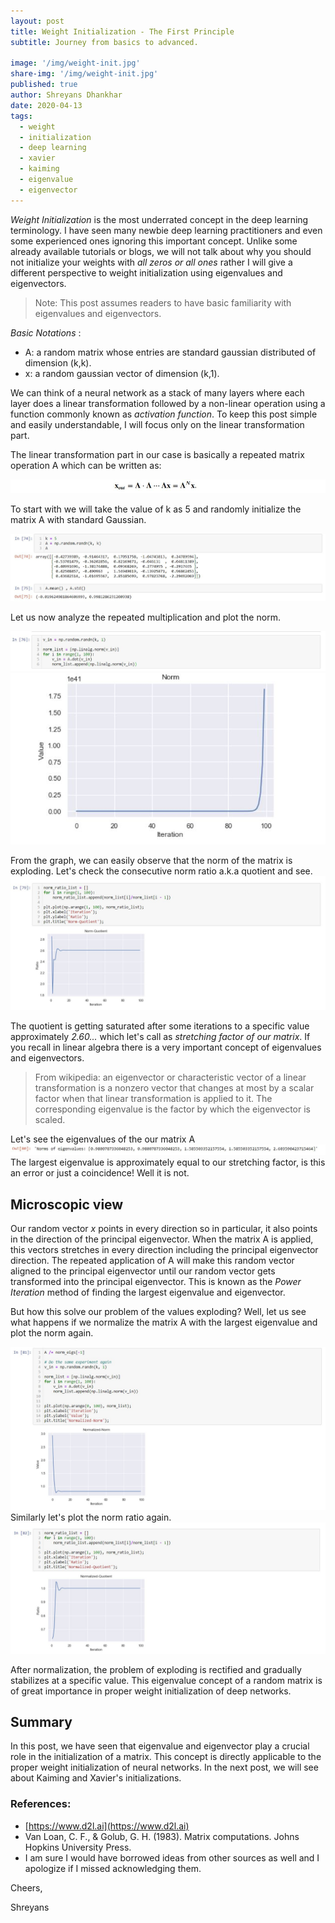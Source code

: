 ```yaml
---
layout: post
title: Weight Initialization - The First Principle
subtitle: Journey from basics to advanced.

image: '/img/weight-init.jpg'
share-img: '/img/weight-init.jpg'
published: true
author: Shreyans Dhankhar
date: 2020-04-13
tags:
  - weight
  - initialization
  - deep learning
  - xavier
  - kaiming
  - eigenvalue
  - eigenvector
---
```

 

*Weight Initialization* is the most underrated concept in the deep learning terminology. I have seen many newbie deep learning practitioners and even some experienced ones ignoring this important concept.
Unlike some already available tutorials or blogs, we will not talk about why you should not initialize your weights with *all zeros or all ones* rather I will give a different perspective to weight initialization using eigenvalues and eigenvectors.

> Note: This post assumes readers to have basic familiarity with eigenvalues and eigenvectors.

*Basic Notations* :
- A: a random matrix whose entries are standard gaussian distributed of dimension (k,k).
- x: a random gaussian vector of dimension (k,1).

We can think of a neural network as a stack of many layers where each layer does a linear transformation followed by a non-linear operation using a function commonly known as *activation function*. To keep this post simple and easily understandable, I will focus only on the linear transformation part.

The linear transformation part in our case is basically a repeated matrix operation A which can be written as:

![eqn](/img/pots1/eqn.JPG) 

To start with we will take the value of k as 5 and randomly initialize the matrix A with standard Gaussian. 

![Matrix Initialized](/img/pots1/mat1.JPG)

Let us now analyze the repeated multiplication and plot the norm.

![Norm](/img/pots1/norm_code.JPG) 
![Norm](/img/pots1/norm.JPG) 

From the graph, we can easily observe that the norm of the matrix is exploding. Let's check the consecutive norm ratio a.k.a quotient and see. 
![Quot](/img/pots1/norm_quotient_code.JPG)

The quotient is getting saturated after some iterations to a specific value approximately *2.60...* which let's call as *stretching factor of our matrix*. If you recall in linear algebra there is a very important concept of eigenvalues and eigenvectors. 

> From wikipedia: an eigenvector or characteristic vector of a linear transformation is a nonzero vector that changes at most by a scalar factor when that linear transformation is applied to it. The corresponding eigenvalue is the factor by which the eigenvector is scaled. 

Let's see the eigenvalues of the our matrix A 
![Eigenvalues](/img/pots1/eigval.JPG) 
The largest eigenvalue is approximately equal to our stretching factor, is this an error or just a coincidence! Well it is not.

## Microscopic view
Our random vector *x* points in every direction so in particular, it also points in the direction of the principal eigenvector. When the matrix A is applied, this vectors stretches in every direction including the principal eigenvector direction. The repeated application of A will make this random vector aligned to the principal eigenvector until our random vector gets transformed into the principal eigenvector. This is known as the *Power Iteration* method of finding the largest eigenvalue and eigenvector. 

But how this solve our problem of the values exploding? Well, let us see what happens if we normalize the matrix A with the largest eigenvalue and plot the norm again. 

![Normalized](/img/pots1/normalised-norm-code.JPG)  
Similarly let's plot the norm ratio again. 
![Normalized](/img/pots1/normalised-norm-quot-code.JPG)

After normalization, the problem of exploding is rectified and gradually stabilizes at a specific value. This eigenvalue concept of a random matrix is of great importance in proper weight initialization of deep networks.

## Summary 
In this post, we have seen that eigenvalue and eigenvector play a crucial role in the initialization of a matrix. This concept is directly applicable to the proper weight initialization of neural networks. In the next post, we will see about Kaiming and Xavier's initializations.

### References: 
- [https://www.d2l.ai](https://www.d2l.ai)
- Van Loan, C. F., & Golub, G. H. (1983). Matrix computations. Johns Hopkins University Press. 
- I am sure I would have borrowed ideas from other sources as well and I apologize if I missed acknowledging them.

Cheers, 

Shreyans 
